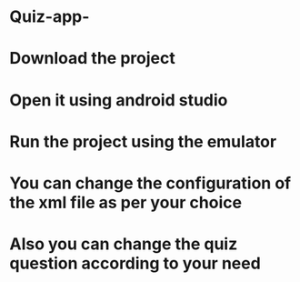 # Quiz-app-
# Download the project 
# Open it using android studio 
# Run the project using the emulator
# You can change the configuration of the xml file as per your choice
# Also you can change the quiz question according to your need 

